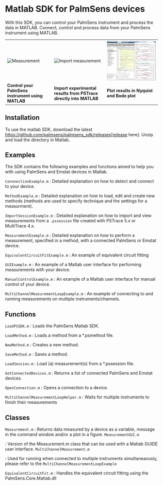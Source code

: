 # Matlab SDK for PalmSens devices

With this SDK, you can control your PalmSens instrument and process the data in MATLAB.
Connect, control and process data from your PalmSens instrument using MATLAB.


| | | |
| - | - | - |
| ![Measurement]("./docs/modules/matlab/images/measurement-gui.webp)| ![Import measurement](./docs/modules/matlab/images/import-measurement.webp.webp) | ![Equivalent circuit fitting](./docs/modules/matlab/images/equivalent-circuit-fitting.webp) |
| **Control your PalmSens instrument using MATLAB** | **Import experimental results from PSTrace directly into MATLAB** | **Plot results in Nyquist and Bode plot** |

## Installation

To use the matlab SDK, download the latest https://github.com/palmsens/palmsens_sdk/releases[release here].
Unzip and load the directory in Matlab.

## Examples

The SDK contains the following examples and functions aimed to help you with using PalmSens and Emstat devices in Matlab.

`ConnnectionExample.m`
: Detailed explanation on how to detect and connect to your device.

`MethodExample.m`
: Detailed explanation on how to load, edit and create new methods (methods are used to specify technique and the settings for a measurment).

`ImportSessionExample.m`
: Detailed explanation on how to import and view measurements from a `.pssession` file created with PSTrace 5.x or MultiTrace 4.x.

`MeasurementExample.m`
: Detailed explanation on how to perform a measurement, specified in a method, with a connected PalmSens or Emstat device.

`EquivalentCircuitFitExample.m`
: An example of equivalent circuit fitting

`GUIExample.m`
: An example of a Matlab user interface for performing measurements with your device.

`ManualControlExample.m`
: An example of a Maltab user interface for manual control of your device.

`MultiChannelMeasurementLoopExample.m`
: An example of connecting to and running measurements on multiple instruments/channels.

## Functions

`LoadPSSDK.m`
: Loads the PalmSens Matlab SDK.

`LoadMethod.m`
: Loads a method from a *.psmethod file.

`NewMethod.m`
: Creates a new method.

`SaveMethod.m`
: Saves a method.

`LoadSession.m`
: Load (a) measurement(s) from a *.pssession file.

`GetConnectedDevices.m`
: Returns a list of connected PalmSens and Emstat devices.

`OpenConnection.m`
: Opens a connection to a device.

`MultiChannelMeasurementLoopHelper.m`
: Waits for multiple instruments to finish their measurements


## Classes

`Measurement.m`
: Returns data measured by a device as a variable, message in the command window and/or a plot in a figure.
`MeasurementGUI.m`

: Version of the Measurement.m class that can be used with a Matlab GUIDE user interface.
`MultiChannelMeasurement.m`

: Used for running when connected to multiple instruments simultaneaously, please refer to the `MultiChannelMeasurementLoopExample`

`EquivalentCircuitFit.m`
: Handles the equivalent circuit fitting using the PalmSens.Core.Matlab.dll
